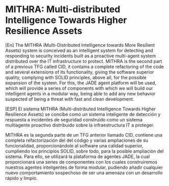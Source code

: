 # MITHRA: Multi-distributed Intelligence Towards Higher Resilience Assets

\[En\] The MITHRA (Multi-Distributed Intelligence towards More Resilient Assets) system is conceived as an intelligent system for detecting and responding to security incidents built as a proactive multi-agent system distributed over the IT infrastructure to protect.
MITHRA is the second part of a previous TFG called CID, it contains a complete refactoring of the code and several extensions of its functionality, giving the software superior quality, complying with SOLID principles, above all, for the possible expansion of the system. For this, the JADE agent platform will be used, which will provide a series of components with which we will build our intelligent agents in a modular way, being able to add any new behavior suspected of being a threat with fast and clean development.

\[ESP\] El sistema MITHRA (Multi-distributed Intelligence Towards Higher Resilience Assets) se concibe como un sistema inteligente de detección y respuesta a incidentes de seguridad construido como un sistema multiagente proactivo distribuido sobre la infraestructura IT a proteger.

MITHRA es la segunda parte de un TFG anterior llamado CID, contiene una completa refactorización del del código y varias ampliaciones de su funcionalidad, proporcionándole al software una calidad superior, cumpliendo los principios SOLID, sobre todo, para la posible ampliación del sistema. Para ello, se utilizará la plataforma de agentes JADE, la cual proporcionará una series de componentes con los cuales construiremos nuestros agentes inteligentes de forma modular, pudiendo añadir cualquier nuevo comportamiento sospechoso de ser una amenaza con un desarrollo rápido y limpio.
